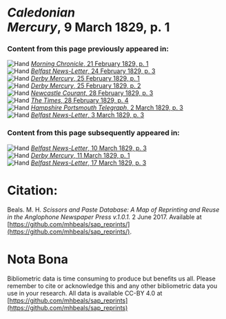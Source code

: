 # *Caledonian Mercury*, 9 March 1829, p. 1  
  
### Content from this page previously appeared in:  
![Hand](http://scissorsandpaste.net/wp-content/uploads/2017/06/smallhandpointer.png) [*Morning Chronicle*, 21 February 1829, p. 1](https://mhbeals.github.io/sap_html/Morning-Chronicle/Morning-Chronicle-21-February-1829-p-1)  
![Hand](http://scissorsandpaste.net/wp-content/uploads/2017/06/smallhandpointer.png) [*Belfast News-Letter*, 24 February 1829, p. 3](https://mhbeals.github.io/sap_html/Belfast-News-Letter/Belfast-News-Letter-24-February-1829-p-3)  
![Hand](http://scissorsandpaste.net/wp-content/uploads/2017/06/smallhandpointer.png) [*Derby Mercury*, 25 February 1829, p. 1](https://mhbeals.github.io/sap_html/Derby-Mercury/Derby-Mercury-25-February-1829-p-1)  
![Hand](http://scissorsandpaste.net/wp-content/uploads/2017/06/smallhandpointer.png) [*Derby Mercury*, 25 February 1829, p. 2](https://mhbeals.github.io/sap_html/Derby-Mercury/Derby-Mercury-25-February-1829-p-2)  
![Hand](http://scissorsandpaste.net/wp-content/uploads/2017/06/smallhandpointer.png) [*Newcastle Courant*, 28 February 1829, p. 3](https://mhbeals.github.io/sap_html/Newcastle-Courant/Newcastle-Courant-28-February-1829-p-3)  
![Hand](http://scissorsandpaste.net/wp-content/uploads/2017/06/smallhandpointer.png) [*The Times*, 28 February 1829, p. 4](https://mhbeals.github.io/sap_html/The-Times/The-Times-28-February-1829-p-4)  
![Hand](http://scissorsandpaste.net/wp-content/uploads/2017/06/smallhandpointer.png) [*Hampshire Portsmouth Telegraph*, 2 March 1829, p. 3](https://mhbeals.github.io/sap_html/Hampshire-Portsmouth-Telegraph/Hampshire-Portsmouth-Telegraph-2-March-1829-p-3)  
![Hand](http://scissorsandpaste.net/wp-content/uploads/2017/06/smallhandpointer.png) [*Belfast News-Letter*, 3 March 1829, p. 3](https://mhbeals.github.io/sap_html/Belfast-News-Letter/Belfast-News-Letter-3-March-1829-p-3)  
  
### Content from this page subsequently appeared in:  
![Hand](http://scissorsandpaste.net/wp-content/uploads/2017/06/smallhandpointer.png) [*Belfast News-Letter*, 10 March 1829, p. 3](https://mhbeals.github.io/sap_html/Belfast-News-Letter/Belfast-News-Letter-10-March-1829-p-3)  
![Hand](http://scissorsandpaste.net/wp-content/uploads/2017/06/smallhandpointer.png) [*Derby Mercury*, 11 March 1829, p. 1](https://mhbeals.github.io/sap_html/Derby-Mercury/Derby-Mercury-11-March-1829-p-1)  
![Hand](http://scissorsandpaste.net/wp-content/uploads/2017/06/smallhandpointer.png) [*Belfast News-Letter*, 17 March 1829, p. 3](https://mhbeals.github.io/sap_html/Belfast-News-Letter/Belfast-News-Letter-17-March-1829-p-3)  


# Citation: 

Beals. M. H. *Scissors and Paste Database: A Map of Reprinting and Reuse in the Anglophone Newspaper Press v.1.0.1.* 2 June 2017. Available at [https://github.com/mhbeals/sap_reprints/](https://github.com/mhbeals/sap_reprints/). 

# Nota Bona

Bibliometric data is time consuming to produce but benefits us all. Please remember to cite or acknowledge this and any other bibliometric data you use in your research. All data is available CC-BY 4.0 at [https://github.com/mhbeals/sap_reprints](https://github.com/mhbeals/sap_reprints)